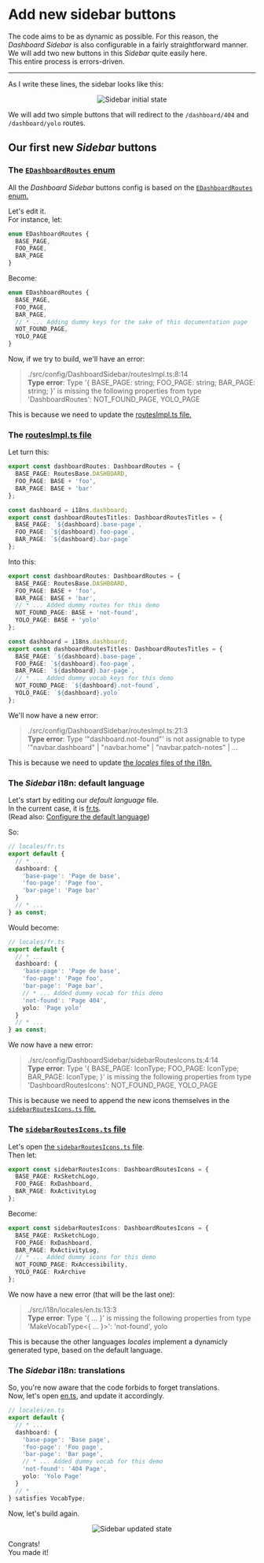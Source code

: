 # Add new sidebar buttons

The code aims to be as dynamic as possible. For this reason, the _Dashboard Sidebar_ is also configurable in a fairly straightforward manner.  
We will add two new buttons in this _Sidebar_ quite easily here.  
This entire process is errors-driven.

---

As I write these lines, the sidebar looks like this:

<p align="center"><img src="./Assets/02.add-new-sidebar-buttons/sidebar-initial-state.png" alt="Sidebar initial state"/></p>

We will add two simple buttons that will redirect to the `/dashboard/404` and `/dashboard/yolo` routes.

## Our first new _Sidebar_ buttons

### The [`EDashboardRoutes` enum](/src/config/DashboardSidebar/utils/RoutesMapping.ts)

All the _Dashboard Sidebar_ buttons config is based on the [`EDashboardRoutes` enum.](/src/config/DashboardSidebar/utils/RoutesMapping.ts)

Let's edit it.  
For instance, let:

```ts
enum EDashboardRoutes {
  BASE_PAGE,
  FOO_PAGE,
  BAR_PAGE
}
```

Become:

```ts
enum EDashboardRoutes {
  BASE_PAGE,
  FOO_PAGE,
  BAR_PAGE,
  // * ... Adding dummy keys for the sake of this documentation page
  NOT_FOUND_PAGE,
  YOLO_PAGE
}
```

Now, if we try to build, we'll have an error:

> ./src/config/DashboardSidebar/routesImpl.ts:8:14  
> **Type error**: Type '{ BASE_PAGE: string; FOO_PAGE: string; BAR_PAGE: string; }' is missing the following properties from type 'DashboardRoutes':
> NOT_FOUND_PAGE, YOLO_PAGE

This is because we need to update the [routesImpl.ts file.](/src/config/DashboardSidebar/routesImpl.ts)

### The [routesImpl.ts file](/src/config/DashboardSidebar/routesImpl.ts)

Let turn this:

```ts
export const dashboardRoutes: DashboardRoutes = {
  BASE_PAGE: RoutesBase.DASHBOARD,
  FOO_PAGE: BASE + 'foo',
  BAR_PAGE: BASE + 'bar'
};

const dashboard = i18ns.dashboard;
export const dashboardRoutesTitles: DashboardRoutesTitles = {
  BASE_PAGE: `${dashboard}.base-page`,
  FOO_PAGE: `${dashboard}.foo-page`,
  BAR_PAGE: `${dashboard}.bar-page`
};
```

Into this:

```ts
export const dashboardRoutes: DashboardRoutes = {
  BASE_PAGE: RoutesBase.DASHBOARD,
  FOO_PAGE: BASE + 'foo',
  BAR_PAGE: BASE + 'bar',
  // * ... Added dummy routes for this demo
  NOT_FOUND_PAGE: BASE + 'not-found',
  YOLO_PAGE: BASE + 'yolo'
};

const dashboard = i18ns.dashboard;
export const dashboardRoutesTitles: DashboardRoutesTitles = {
  BASE_PAGE: `${dashboard}.base-page`,
  FOO_PAGE: `${dashboard}.foo-page`,
  BAR_PAGE: `${dashboard}.bar-page`,
  // * ... Added dummy vocab keys for this demo
  NOT_FOUND_PAGE: `${dashboard}.not-found`,
  YOLO_PAGE: `${dashboard}.yolo`
};
```

We'll now have a new error:

> ./src/config/DashboardSidebar/routesImpl.ts:21:3  
> **Type error**: Type '"dashboard.not-found"' is not assignable to type '"navbar.dashboard" | "navbar.home" | "navbar.patch-notes" | ...

This is because we need to update [the _locales_ files of the i18n.](/src/i18n/locales/)

### The _Sidebar_ i18n: default language

Let's start by editing our _default language_ file.  
In the current case, it is [fr.ts](/src/i18n/locales/fr.ts).  
(Read also: [Configure the default language](/doc/i18n/01.configure-default-language.md))

So:

```ts
// locales/fr.ts
export default {
  // * ...
  dashboard: {
    'base-page': 'Page de base',
    'foo-page': 'Page foo',
    'bar-page': 'Page bar'
  }
  // * ...
} as const;
```

Would become:

```ts
// locales/fr.ts
export default {
  // * ...
  dashboard: {
    'base-page': 'Page de base',
    'foo-page': 'Page foo',
    'bar-page': 'Page bar',
    // * ... Added dummy vocab for this demo
    'not-found': 'Page 404',
    yolo: 'Page yolo'
  }
  // * ...
} as const;
```

We now have a new error:

> ./src/config/DashboardSidebar/sidebarRoutesIcons.ts:4:14  
> **Type error**: Type '{ BASE_PAGE: IconType; FOO_PAGE: IconType; BAR_PAGE: IconType; }' is missing the following properties from type
> 'DashboardRoutesIcons': NOT_FOUND_PAGE, YOLO_PAGE

This is because we need to append the new icons themselves in the [`sidebarRoutesIcons.ts` file.](/src/config/DashboardSidebar/sidebarRoutesIcons.ts)

### The [`sidebarRoutesIcons.ts` file](/src/config/DashboardSidebar/sidebarRoutesIcons.ts)

Let's open [the `sidebarRoutesIcons.ts` file](/src/config/DashboardSidebar/sidebarRoutesIcons.ts).  
Then let:

```ts
export const sidebarRoutesIcons: DashboardRoutesIcons = {
  BASE_PAGE: RxSketchLogo,
  FOO_PAGE: RxDashboard,
  BAR_PAGE: RxActivityLog
};
```

Become:

```ts
export const sidebarRoutesIcons: DashboardRoutesIcons = {
  BASE_PAGE: RxSketchLogo,
  FOO_PAGE: RxDashboard,
  BAR_PAGE: RxActivityLog,
  // * ... Added dummy icons for this demo
  NOT_FOUND_PAGE: RxAccessibility,
  YOLO_PAGE: RxArchive
};
```

We now have a new error (that will be the last one):

> ./src/i18n/locales/en.ts:13:3  
> **Type error**: Type '{ ... }' is missing the following properties from type 'MakeVocabType<{ ... }>': 'not-found', yolo

This is because the other languages _locales_ implement a dynamicly generated type, based on the default language.

### The _Sidebar_ i18n: translations

So, you're now aware that the code forbids to forget translations.  
Now, let's open [en.ts](/src/i18n/locales/en.ts), and update it accordingly.

```ts
// locales/en.ts
export default {
  // * ...
  dashboard: {
    'base-page': 'Base page',
    'foo-page': 'Foo page',
    'bar-page': 'Bar page',
    // * ... Added dummy vocab for this demo
    'not-found': '404 Page',
    yolo: 'Yolo Page'
  }
  // * ...
} satisfies VocabType;
```

Now, let's build again.

<p align="center"><img src="./Assets/02.add-new-sidebar-buttons/sidebar-updated-state.png" alt="Sidebar updated state"/></p>

Congrats!  
You made it!

